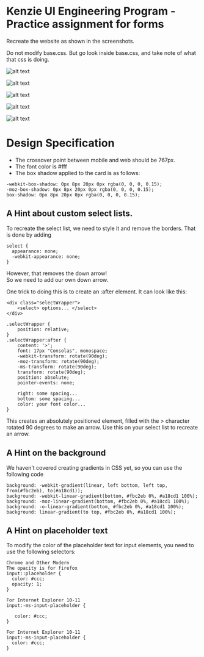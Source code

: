 # Kenzie UI Engineering Program - Practice assignment for forms

Recreate the website as shown in the screenshots.

Do not modify base.css.
But go look inside base.css, and take note of what that css is doing.  

![alt text](https://github.com/KenzieAcademy/ux-form-assignment-rubric/blob/master/screenshots/MainLayout.png?raw=true)

![alt text](https://github.com/KenzieAcademy/ux-form-assignment-rubric/blob/master/screenshots/SelectList.png?raw=true)

![alt text](https://github.com/KenzieAcademy/ux-form-assignment-rubric/blob/master/screenshots/DatePicker.png?raw=true)

![alt text](https://github.com/KenzieAcademy/ux-form-assignment-rubric/blob/master/screenshots/FormValidation.png?raw=true)

![alt text](https://github.com/KenzieAcademy/ux-form-assignment-rubric/blob/master/screenshots/MobileView.png?raw=true)

# Design Specification

* The crossover point between mobile and web should be 767px.
* The font color is #fff
* The box shadow applied to the card is as follows:
```
-webkit-box-shadow: 0px 8px 20px 0px rgba(0, 0, 0, 0.15);
-moz-box-shadow: 0px 8px 20px 0px rgba(0, 0, 0, 0.15);
box-shadow: 0px 8px 20px 0px rgba(0, 0, 0, 0.15);
```




## A Hint about custom select lists.

To recreate the select list, we need to style it and remove the borders.
That is done by adding 
```
select {
  appearance: none;
  -webkit-appearance: none;
}
```

However, that removes the down arrow!  
So we need to add our own down arrow.

One trick to doing this is to create an :after element.
It can look like this:

```
<div class="selectWrapper">
    <select> options... </select>
</div>

.selectWrapper {
    position: relative;
} 
.selectWrapper:after {
    content: '>';
    font: 17px "Consolas", monospace;
    -webkit-transform: rotate(90deg);
    -moz-transform: rotate(90deg);
    -ms-transform: rotate(90deg);
    transform: rotate(90deg);
    position: absolute;
    pointer-events: none;

    right: some spacing...
    bottom: some spacing...
    color: your font color...
}
```

This creates an absolutely positioned element, filled with the > character rotated 90 degrees 
to make an arrow.
Use this on your select list to recreate an arrow.



## A Hint on the background

We haven't covered creating gradients in CSS yet, so you can use the following code
```
background: -webkit-gradient(linear, left bottom, left top, from(#fbc2eb), to(#a18cd1));
background: -webkit-linear-gradient(bottom, #fbc2eb 0%, #a18cd1 100%);
background: -moz-linear-gradient(bottom, #fbc2eb 0%, #a18cd1 100%);
background: -o-linear-gradient(bottom, #fbc2eb 0%, #a18cd1 100%);
background: linear-gradient(to top, #fbc2eb 0%, #a18cd1 100%);
```



## A Hint on placeholder text

To modify the color of the placeholder text for input elements, you need to use the following
selectors:
```
Chrome and Other Modern 
The opacity is for firefox
input::placeholder {
  color: #ccc;
  opacity: 1; 
}

For Internet Explorer 10-11 
input:-ms-input-placeholder {
   
   color: #ccc;
}

For Internet Explorer 10-11 
input:-ms-input-placeholder {  
  color: #ccc;
}
```
